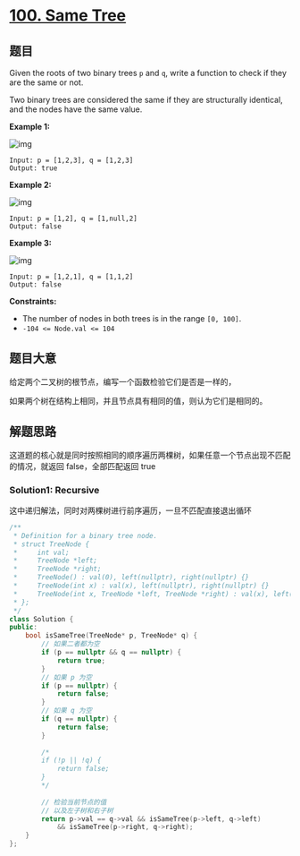 # [100. Same Tree](https://leetcode.com/problems/same-tree/)

## 题目

Given the roots of two binary trees `p` and `q`, write a function to check if they are the same or not.

Two binary trees are considered the same if they are structurally identical, and the nodes have the same value.

 

**Example 1:**

![img](https://assets.leetcode.com/uploads/2020/12/20/ex1.jpg)

```
Input: p = [1,2,3], q = [1,2,3]
Output: true
```

**Example 2:**

![img](https://assets.leetcode.com/uploads/2020/12/20/ex2.jpg)

```
Input: p = [1,2], q = [1,null,2]
Output: false
```

**Example 3:**

![img](https://assets.leetcode.com/uploads/2020/12/20/ex3.jpg)

```
Input: p = [1,2,1], q = [1,1,2]
Output: false
```

 

**Constraints:**

- The number of nodes in both trees is in the range `[0, 100]`.
- `-104 <= Node.val <= 104`

## 题目大意

给定两个二叉树的根节点，编写一个函数检验它们是否是一样的，

如果两个树在结构上相同，并且节点具有相同的值，则认为它们是相同的。

## 解题思路

这道题的核心就是同时按照相同的顺序遍历两棵树，如果任意一个节点出现不匹配的情况，就返回 false，全部匹配返回 true

### Solution1: Recursive

这中递归解法，同时对两棵树进行前序遍历，一旦不匹配直接退出循环

````c++
/**
 * Definition for a binary tree node.
 * struct TreeNode {
 *     int val;
 *     TreeNode *left;
 *     TreeNode *right;
 *     TreeNode() : val(0), left(nullptr), right(nullptr) {}
 *     TreeNode(int x) : val(x), left(nullptr), right(nullptr) {}
 *     TreeNode(int x, TreeNode *left, TreeNode *right) : val(x), left(left), right(right) {}
 * };
 */
class Solution {
public:
    bool isSameTree(TreeNode* p, TreeNode* q) {
        // 如果二者都为空
        if (p == nullptr && q == nullptr) {
            return true;
        }
        // 如果 p 为空
        if (p == nullptr) {
            return false;
        }
        // 如果 q 为空
        if (q == nullptr) {
            return false;
        }
        
        /*
        if (!p || !q) {
        	return false;
        }
        */
        
        // 检验当前节点的值
        // 以及左子树和右子树
        return p->val == q->val && isSameTree(p->left, q->left)
            && isSameTree(p->right, q->right);
    }
};
````